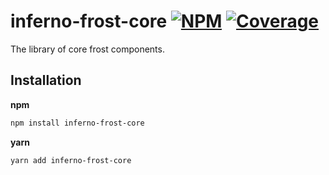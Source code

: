 # inferno-frost-core [![NPM][npm-img]][npm-url] [![Coverage][cov-img]][cov-url]

The library of core frost components.

## Installation

**npm**

```bash
npm install inferno-frost-core
```

**yarn**

```bash
yarn add inferno-frost-core
```

[cov-img]: https://img.shields.io/codecov/c/github/dogma-io/inferno-frost-core.svg "Code Coverage"
[cov-url]: https://codecov.io/gh/dogma-io/inferno-frost-core

[npm-img]: https://img.shields.io/npm/v/inferno-frost-core.svg "NPM Version"
[npm-url]: https://www.npmjs.com/package/inferno-frost-core
